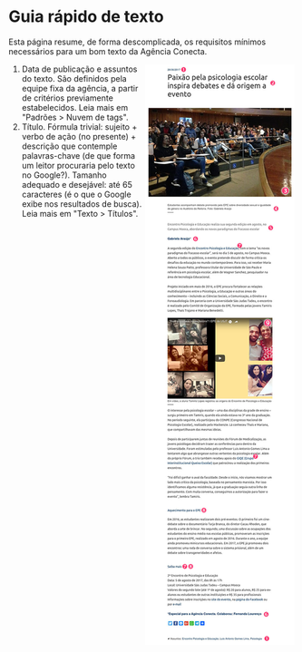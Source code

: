 # Guia rápido de texto

Esta página resume, de forma descomplicada, os requisitos mínimos necessários para um bom texto da Agência Conecta.

<img src="/assets/exemplo_texto.jpg" align="right">

1. Data de publicação e assuntos do texto. São definidos pela equipe fixa da agência, a partir de critérios previamente estabelecidos. Leia mais em "Padrões > Nuvem de tags".
2. Título. Fórmula trivial: sujeito + verbo de ação (no presente) + descrição que contemple palavras-chave (de que forma um leitor procuraria pelo texto no Google?). Tamanho adequado e desejável: até 65 caracteres (é o que o Google exibe nos resultados de busca). Leia mais em "Texto > Títulos".



